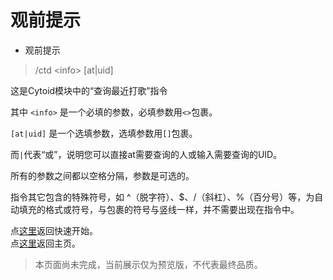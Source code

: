 # 观前提示  

- 观前提示  
> /ctd \<info> \[at|uid]  

这是Cytoid模块中的“查询最近打歌”指令  

其中 `<info>` 是一个必填的参数，必填参数用`<>`包裹。

`[at|uid]` 是一个选填参数，选填参数用`[]`包裹。  

而`|`代表“或”，说明您可以直接at需要查询的人或输入需要查询的UID。

所有的参数之间都以空格分隔，参数是可选的。  

指令其它包含的特殊符号，如 ^（脱字符）、$、/（斜杠）、%（百分号）等，为自动填充的格式或符号，与包裹的符号与竖线一样，并不需要出现在指令中。   

点[这里](./qa.md)返回快速开始。  
点[这里](./)返回主页。  

> 本页面尚未完成，当前展示仅为预览版，不代表最终品质。